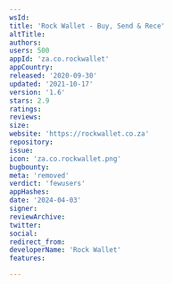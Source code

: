 ```yaml
---
wsId: 
title: 'Rock Wallet - Buy, Send & Rece'
altTitle: 
authors: 
users: 500
appId: 'za.co.rockwallet'
appCountry: 
released: '2020-09-30'
updated: '2021-10-17'
version: '1.6'
stars: 2.9
ratings: 
reviews: 
size: 
website: 'https://rockwallet.co.za'
repository: 
issue: 
icon: 'za.co.rockwallet.png'
bugbounty: 
meta: 'removed'
verdict: 'fewusers'
appHashes: 
date: '2024-04-03'
signer: 
reviewArchive: 
twitter: 
social: 
redirect_from: 
developerName: 'Rock Wallet'
features: 

---
```


